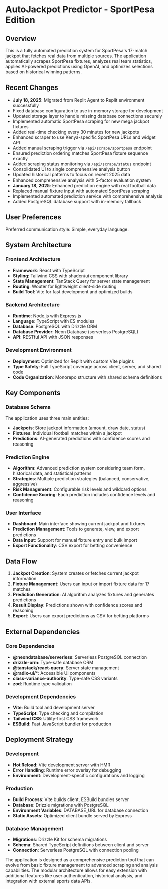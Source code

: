 # AutoJackpot Predictor - SportPesa Edition

## Overview

This is a fully automated prediction system for SportPesa's 17-match jackpot that fetches real data from multiple sources. The application automatically scrapes SportPesa fixtures, analyzes real team statistics, applies AI-powered predictions using OpenAI, and optimizes selections based on historical winning patterns.

## Recent Changes

- **July 18, 2025**: Migrated from Replit Agent to Replit environment successfully
- Fixed database configuration to use in-memory storage for development
- Updated storage layer to handle missing database connections securely  
- Implemented automatic SportPesa scraping for new mega jackpot fixtures
- Added real-time checking every 30 minutes for new jackpots
- Enhanced scraper to use Kenya-specific SportPesa URLs and widget API
- Added manual scraping trigger via `/api/scrape/sportpesa` endpoint
- Ensured prediction ordering matches SportPesa fixture sequence exactly
- Added scraping status monitoring via `/api/scrape/status` endpoint
- Consolidated UI to single comprehensive analysis button
- Updated historical patterns to focus on recent 2025 data
- Enhanced comprehensive analysis with 5-factor evaluation system
- **January 18, 2025**: Enhanced prediction engine with real football data
- Replaced manual fixture input with automated SportPesa scraping
- Implemented automated prediction service with comprehensive analysis
- Added PostgreSQL database support with in-memory fallback

## User Preferences

Preferred communication style: Simple, everyday language.

## System Architecture

### Frontend Architecture
- **Framework**: React with TypeScript
- **Styling**: Tailwind CSS with shadcn/ui component library
- **State Management**: TanStack Query for server state management
- **Routing**: Wouter for lightweight client-side routing
- **Build Tool**: Vite for fast development and optimized builds

### Backend Architecture
- **Runtime**: Node.js with Express.js
- **Language**: TypeScript with ES modules
- **Database**: PostgreSQL with Drizzle ORM
- **Database Provider**: Neon Database (serverless PostgreSQL)
- **API**: RESTful API with JSON responses

### Development Environment
- **Deployment**: Optimized for Replit with custom Vite plugins
- **Type Safety**: Full TypeScript coverage across client, server, and shared code
- **Code Organization**: Monorepo structure with shared schema definitions

## Key Components

### Database Schema
The application uses three main entities:
- **Jackpots**: Store jackpot information (amount, draw date, status)
- **Fixtures**: Individual football matches within a jackpot
- **Predictions**: AI-generated predictions with confidence scores and reasoning

### Prediction Engine
- **Algorithm**: Advanced prediction system considering team form, historical data, and statistical patterns
- **Strategies**: Multiple prediction strategies (balanced, conservative, aggressive)
- **Risk Management**: Configurable risk levels and wildcard options
- **Confidence Scoring**: Each prediction includes confidence levels and reasoning

### User Interface
- **Dashboard**: Main interface showing current jackpot and fixtures
- **Prediction Management**: Tools to generate, view, and export predictions
- **Data Input**: Support for manual fixture entry and bulk import
- **Export Functionality**: CSV export for betting convenience

## Data Flow

1. **Jackpot Creation**: System creates or fetches current jackpot information
2. **Fixture Management**: Users can input or import fixture data for 17 matches
3. **Prediction Generation**: AI algorithm analyzes fixtures and generates predictions
4. **Result Display**: Predictions shown with confidence scores and reasoning
5. **Export**: Users can export predictions as CSV for betting platforms

## External Dependencies

### Core Dependencies
- **@neondatabase/serverless**: Serverless PostgreSQL connection
- **drizzle-orm**: Type-safe database ORM
- **@tanstack/react-query**: Server state management
- **@radix-ui/***: Accessible UI components
- **class-variance-authority**: Type-safe CSS variants
- **zod**: Runtime type validation

### Development Dependencies
- **Vite**: Build tool and development server
- **TypeScript**: Type checking and compilation
- **Tailwind CSS**: Utility-first CSS framework
- **ESBuild**: Fast JavaScript bundler for production

## Deployment Strategy

### Development
- **Hot Reload**: Vite development server with HMR
- **Error Handling**: Runtime error overlay for debugging
- **Environment**: Development-specific configurations and logging

### Production
- **Build Process**: Vite builds client, ESBuild bundles server
- **Database**: Drizzle migrations with PostgreSQL
- **Environment Variables**: DATABASE_URL for database connection
- **Static Assets**: Optimized client bundle served by Express

### Database Management
- **Migrations**: Drizzle Kit for schema migrations
- **Schema**: Shared TypeScript definitions between client and server
- **Connection**: Serverless PostgreSQL with connection pooling

The application is designed as a comprehensive prediction tool that can evolve from basic fixture management to advanced scraping and analysis capabilities. The modular architecture allows for easy extension with additional features like user authentication, historical analysis, and integration with external sports data APIs.